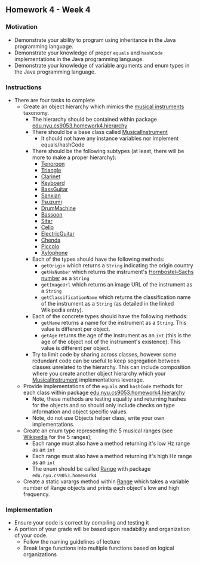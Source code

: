 ## Homework 4 - Week 4

### Motivation
* Demonstrate your ability to program using inheritance in the Java programming language.
* Demonstrate your knowledge of proper `equals` and `hashCode` implementations in the Java programming language.
* Demonstrate your knowledge of variable arguments and enum types in the Java programming language.

### Instructions
* There are four tasks to complete
    - Create an object hierarchy which mimics the [musical instruments](https://en.wikipedia.org/wiki/List_of_musical_instruments) taxonomy.
        - The hierarchy should be contained within package [edu.nyu.cs9053.homework4.hierarchy](src/main/java/edu/nyu/cs9053/homework4/hierarchy)
        - There should be a base class called [MusicalInstrument](src/main/java/edu/nyu/cs9053/homework4/hierarchy/MusicalInstrument.java)
            - It should not have any instance variables nor implement equals/hashCode
        - There should be the following subtypes (at least, there will be more to make a proper hierarchy):
            - [Tenoroon](src/main/java/edu/nyu/cs9053/homework4/hierarchy/Tenoroon.java)
            - [Triangle](src/main/java/edu/nyu/cs9053/homework4/hierarchy/Triangle.java)
            - [Clarinet](src/main/java/edu/nyu/cs9053/homework4/hierarchy/Clarinet.java)
            - [Keyboard](src/main/java/edu/nyu/cs9053/homework4/hierarchy/Keyboard.java)
            - [BassGuitar](src/main/java/edu/nyu/cs9053/homework4/hierarchy/BassGuitar.java)
            - [Sanxian](src/main/java/edu/nyu/cs9053/homework4/hierarchy/Sanxian.java)
            - [Tsuzumi](src/main/java/edu/nyu/cs9053/homework4/hierarchy/Tsuzumi.java)
            - [DrumMachine](src/main/java/edu/nyu/cs9053/homework4/hierarchy/DrumMachine.java)
            - [Bassoon](src/main/java/edu/nyu/cs9053/homework4/hierarchy/Bassoon.java)
            - [Sitar](src/main/java/edu/nyu/cs9053/homework4/hierarchy/Sitar.java)
            - [Cello](src/main/java/edu/nyu/cs9053/homework4/hierarchy/Cello.java)
            - [ElectricGuitar](src/main/java/edu/nyu/cs9053/homework4/hierarchy/ElectricGuitar.java)
            - [Chenda](src/main/java/edu/nyu/cs9053/homework4/hierarchy/Chenda.java)
            - [Piccolo](src/main/java/edu/nyu/cs9053/homework4/hierarchy/Piccolo.java)
            - [Xylophone](src/main/java/edu/nyu/cs9053/homework4/hierarchy/Xylophone.java)
        - Each of the types should have the following methods:
            - `getOrigin` which returns a `String` indicating the origin country
            - `getHsNumber` which returns the instrument's [Hornbostel–Sachs number](https://en.wikipedia.org/wiki/Hornbostel%E2%80%93Sachs) as a `String`
            - `getImageUrl` which returns an image URL of the instrument as a `String`
            - `getClassificationName` which returns the classification name of the instrument as a `String` (as detailed in the linked Wikipedia entry).
        - Each of the concrete types should have the following methods:
            - `getName` returns a name for the instrument as a `String`. This value is different per object.
            - `getAge` returns the age of the instrument as an `int` (this is the age of the object not of the instrument's existence). This value is different per object.
        - Try to limit code by sharing across classes, however some redundant code can be useful to keep segregation between classes unrelated to the hierarchy. This can include composition where you create another object hierarchy which your [MusicalInstrument](src/main/java/edu/nyu/cs9053/homework4/hierarchy/MusicalInstrument.java) implementations leverage.
    - Provide implementations of the `equals` and `hashCode` methods for each class within package [edu.nyu.cs9053.homework4.hierarchy](src/main/java/edu/nyu/cs9053/homework4/hierarchy)
        - Note, these methods are testing equality and returning hashes for the objects and so should only include checks on type information and object specific values.
        - Note, do not use Objects helper class, write your own implementations.
    - Create an enum type representing the 5 musical ranges (see [Wikipedia](https://en.wikipedia.org/wiki/Musical_instrument#Range) for the 5 ranges);
        - Each range must also have a method returning it's low Hz range as an `int`
        - Each range must also have a method returning it's high Hz range as an `int`
        - The enum should be called [Range](src/main/java/edu/nyu/cs9053/homework4/Range.java) with package `edu.nyu.cs9053.homework4`
    - Create a static varargs method within [Range](src/main/java/edu/nyu/cs9053/homework4/Range.java) which takes a variable number of Range objects and prints each object's low and high frequency.

### Implementation
* Ensure your code is correct by compiling and testing it
* A portion of your grade will be based upon readability and organization of your code.
    - Follow the naming guidelines of lecture
    - Break large functions into multiple functions based on logical organizations
    

    